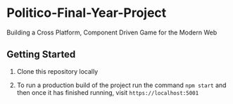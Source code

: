 # Politico-Final-Year-Project
Building a Cross Platform, Component Driven Game for the Modern Web

## Getting Started

1. Clone this repository locally

2. To run a production build of the project run the command `npm start` and then once it has finished running, visit `https://localhost:5001`
